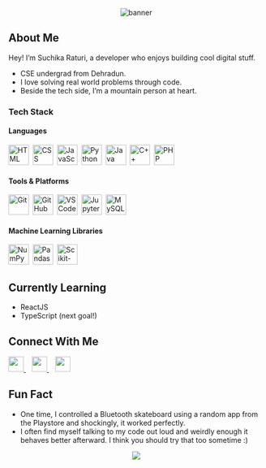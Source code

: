 <p align="center">
  <img src="https://capsule-render.vercel.app/api?type=waving&color=gradient&height=200&section=header&text=Code.%20Create.%20Repeat&fontSize=50&fontAlign=50&fontColor=ffffff" alt="banner"/>
</p>


## About Me  
Hey! I’m Suchika Raturi, a developer who enjoys building cool digital stuff. 
- CSE undergrad from Dehradun.
- I love solving real world problems through code.
- Beside the tech side, I’m a mountain person at heart.  

### Tech Stack

#### Languages
<p align="left">
  <img class="icon-hover" src="https://cdn.jsdelivr.net/gh/devicons/devicon/icons/html5/html5-original.svg" width="40" alt="HTML" title="HTML" />&nbsp;
  <img class="icon-hover" src="https://cdn.jsdelivr.net/gh/devicons/devicon/icons/css3/css3-original.svg" width="40" alt="CSS" title="CSS" />&nbsp;
  <img class="icon-hover" src="https://cdn.jsdelivr.net/gh/devicons/devicon/icons/javascript/javascript-original.svg" width="40" alt="JavaScript" title="JavaScript" />&nbsp;
  <img class="icon-hover" src="https://cdn.jsdelivr.net/gh/devicons/devicon/icons/python/python-original.svg" width="40" alt="Python" title="Python" />&nbsp;
  <img class="icon-hover" src="https://cdn.jsdelivr.net/gh/devicons/devicon/icons/java/java-original.svg" width="40" alt="Java" title="Java" />&nbsp;
  <img class="icon-hover" src="https://cdn.jsdelivr.net/gh/devicons/devicon/icons/cplusplus/cplusplus-original.svg" width="40" alt="C++" title="C++" />&nbsp;
  <img class="icon-hover" src="https://cdn.jsdelivr.net/gh/devicons/devicon/icons/php/php-original.svg" width="40" alt="PHP" title="PHP" />&nbsp;
</p>

#### Tools & Platforms
<p align="left">
  <img class="icon-hover" src="https://cdn.jsdelivr.net/gh/devicons/devicon/icons/git/git-original.svg" width="40" alt="Git" title="Git" />&nbsp;
  <img class="icon-hover" src="https://cdn.jsdelivr.net/gh/devicons/devicon/icons/github/github-original.svg" width="40" alt="GitHub" title="GitHub" />&nbsp;
  <img class="icon-hover" src="https://cdn.jsdelivr.net/gh/devicons/devicon/icons/vscode/vscode-original.svg" width="40" alt="VS Code" title="VS Code" />&nbsp;
  <img class="icon-hover" src="https://cdn.jsdelivr.net/gh/devicons/devicon/icons/jupyter/jupyter-original.svg" width="40" alt="Jupyter Notebook" title="Jupyter Notebook" />&nbsp;
  <img class="icon-hover" src="https://cdn.jsdelivr.net/gh/devicons/devicon/icons/mysql/mysql-original.svg" width="40" alt="MySQL" title="MySQL" />&nbsp;
</p>

#### Machine Learning Libraries
<p align="left">
  <img class="icon-hover" src="https://cdn.jsdelivr.net/gh/devicons/devicon/icons/numpy/numpy-original.svg" width="40" alt="NumPy" title="NumPy" />&nbsp;
  <img class="icon-hover" src="https://cdn.jsdelivr.net/gh/devicons/devicon/icons/pandas/pandas-original.svg" width="40" alt="Pandas" title="Pandas" />&nbsp;
  <img class="icon-hover" src="https://upload.wikimedia.org/wikipedia/commons/0/05/Scikit_learn_logo_small.svg" width="40" alt="Scikit-learn" title="Scikit-learn" />&nbsp;
</p>


## Currently Learning 

-  ReactJS 
- TypeScript (next goal!)


## Connect With Me

<p align="left">
  <a href="https://www.linkedin.com/in/suchikaraturi" target="_blank">
    <img src="https://cdn.jsdelivr.net/gh/devicons/devicon/icons/linkedin/linkedin-original.svg" width="30" />
  </a>
  &nbsp;&nbsp;
  <a href="https://www.instagram.com/raturiiiii" target="_blank">
    <img src="https://cdn-icons-png.flaticon.com/512/2111/2111463.png" width="30" />
  </a>
  &nbsp;&nbsp;
  <a href="mailto:raturi05suchika@gmail.com">
    <img src="https://cdn-icons-png.flaticon.com/512/732/732200.png" width="30" />
  </a>
</p>


## Fun Fact  
- One time, I controlled a Bluetooth skateboard using a random app from the Playstore and shockingly, it worked perfectly. 
- I often find myself talking to my code out loud and weirdly enough it behaves better afterward. I think you should try that too sometime :)

<p align="center">
  <img src="https://readme-typing-svg.herokuapp.com/?lines=Thanks+for+visiting!&center=true&color=9f79ee&size=30" />
</p>
